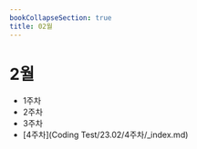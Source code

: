 ```yaml
---
bookCollapseSection: true
title: 02월
---
```

# 2월

- 1주차
- 2주차
- 3주차
- [4주차](Coding Test/23.02/4주차/_index.md)